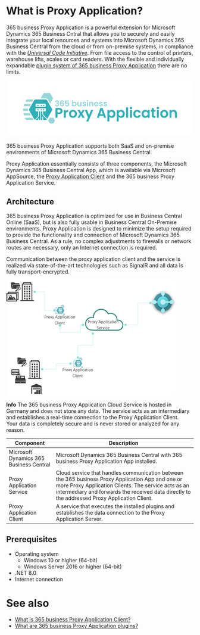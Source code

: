 # What is Proxy Application?

365 business Proxy Application is a powerful extension for Microsoft Dynamics 365 Business Cntral that allows you to securely and easily integrate your local resources and systems into Microsoft Dynamics 365 Business Central from the cloud or from on-premise systems, in compliance with the [*Universal Code Initiative*](https://www.microsoft.com/en-us/dynamics-365/blog/it-professional/2022/10/28/the-dynamics-365-business-central-universal-code-initiative-is-live.md). From file access to the control of printers, warehouse lifts, scales or card readers. With the flexible and individually expandable [plugin system of 365 business Proxy Application](plugins.md) there are no limits.

![365 business Proxy Application](/assets/images/365-business-proxy-application/proxy-application-logo.png)

365 business Proxy Application supports both SaaS and on-premise environments of Microsoft Dynamics 365 Business Central.

Proxy Application essentially consists of three components, the Microsoft Dynamics 365 Business Central App, which is available via Microsoft AppSource, the [Proxy Application Client](proxy-application-client-whatis.md) and the 365 business Proxy Application Service.

## Architecture

365 business Proxy Application is optimized for use in Business Central Online (SaaS), but is also fully usable in Business Central On-Premise environments.
Proxy Application is designed to minimize the setup required to provide the functionality and connection of Microsoft Dynamics 365 Business Central. As a rule, no complex adjustments to firewalls or network routes are necessary, only an Internet connection is required.

Communication between the proxy application client and the service is realized via state-of-the-art technologies such as SignalR and all data is fully transport-encrypted.

![Proxy Application Architecture](/assets/images/365-business-proxy-application/proxy-application-architecture.png)

<div class="alert alert-info">
    <i class="fa-duotone fa-thin fa-lightbulb fa-lg"></i>
    <strong>Info</strong> The 365 business Proxy Application Cloud Service is hosted in Germany and does not store any data. The service acts as an intermediary and establishes a real-time connection to the Proxy Application Client.<br>Your data is completely secure and is never stored or analyzed for any reason.
</div>

| Component | Description |
| --- | --- |
| Microsoft Dynamics 365 Business Central | Microsoft Dynamics 365 Business Central with 365 business Proxy Application App installed. |
| Proxy Application Service | Cloud service that handles communication between the 365 business Proxy Application App and one or more Proxy Application Clients. The service acts as an intermediary and forwards the received data directly to the addressed Proxy Application Client. | 
| Proxy Application Client | A service that executes the installed plugins and establishes the data connection to the Proxy Application Server. |

## Prerequisites

- Operating system
    - Windows 10 or higher (64-bit)
    - Windows Server 2016 or higher (64-bit)
- .NET 8.0
- Internet connection

# See also

- [What is 365 business Proxy Application Client?](proxy-application-client-whatis.md)
- [What are 365 business Proxy Application plugins?](plugins.md)


